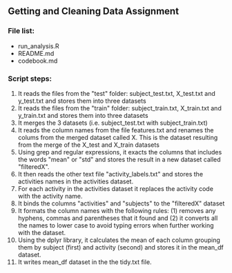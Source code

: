 ## Getting and Cleaning Data Assignment
### File list:
* run_analysis.R
* README.md
* codebook.md

### Script steps:
1. It reads the files from the "test" folder: subject_test.txt, X_test.txt and y_test.txt and stores them into three datasets
2. It reads the files from the "train" folder: subject_train.txt, X_train.txt and y_train.txt and stores them into three datasets
3. It merges the 3 datasets (i.e. subject_test.txt with subject_train.txt)
4. It reads the column names from the file features.txt and renames the colums from the merged dataset called X. This is the dataset resulting from the merge of the X_test and X_train datasets
5. Using grep and regular expressions, it exacts the columns that includes the words "mean" or "std" and stores the result in a new dataset called "filteredX".
6. It then reads the other text file "activity_labels.txt" and stores the activities names in the activities dataset.
7. For each activity in the activities dataset it replaces the activity code with the activity name.
8. It binds the columns "activities" and "subjects" to the "filteredX" dataset
9. It formats the column names with the following rules: (1) removes any hyphens, commas and parentheses that it found and (2) it converts all the names to lower case to avoid typing errors when further working with the dataset.
10. Using the dplyr library, it calculates the mean of each column grouping them by subject (first) and activity (second) and stores it in the mean_df dataset.
11. It writes mean_df dataset in the the tidy.txt file.
